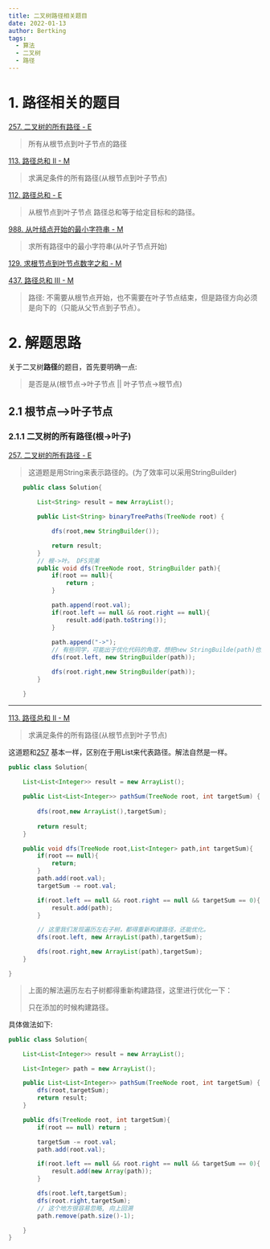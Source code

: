 ```yaml
---
title: 二叉树路径相关题目
date: 2022-01-13
author: Bertking
tags:
  - 算法
  - 二叉树
  - 路径
---
```


# 1. 路径相关的题目

[257. 二叉树的所有路径 - E](https://leetcode-cn.com/problems/binary-tree-paths/)
> 所有从根节点到叶子节点的路径

[113. 路径总和 II - M](https://leetcode-cn.com/problems/path-sum-ii/)
> 求满足条件的所有路径(从根节点到叶子节点)

[112. 路径总和 - E](https://leetcode-cn.com/problems/path-sum/)
> 从根节点到叶子节点 路径总和等于给定目标和的路径。

[988. 从叶结点开始的最小字符串 - M](https://leetcode-cn.com/problems/smallest-string-starting-from-leaf/)
> 求所有路径中的最小字符串(从叶子节点开始)

[129. 求根节点到叶节点数字之和 - M](https://leetcode-cn.com/problems/sum-root-to-leaf-numbers/)

[437. 路径总和 III - M](https://leetcode-cn.com/problems/path-sum-iii/)
> 路径: 不需要从根节点开始，也不需要在叶子节点结束，但是路径方向必须是向下的（只能从父节点到子节点）。


# 2. 解题思路
关于二叉树**路径**的题目，首先要明确一点:
> 是否是从(根节点->叶子节点 || 叶子节点->根节点)

## 2.1 根节点-->叶子节点

### 2.1.1 二叉树的所有路径(根->叶子)

[257. 二叉树的所有路径 - E](https://leetcode-cn.com/problems/binary-tree-paths/) 

> 这道题是用String来表示路径的。(为了效率可以采用StringBuilder)

```java
    public class Solution{

        List<String> result = new ArrayList();

        public List<String> binaryTreePaths(TreeNode root) {

            dfs(root,new StringBuilder());

            return result;
        }
        // 根->叶。 DFS完美
        public void dfs(TreeNode root, StringBuilder path){
            if(root == null){
                return ;
            }

            path.append(root.val);
            if(root.left == null && root.right == null){
                result.add(path.toString());
            }
            
            path.append("->");
            // 有些同学，可能出于优化代码的角度，想把new StringBuilde(path)也提取出来，这个不可以的，
            dfs(root.left, new StringBuilder(path));

            dfs(root.right,new StringBuilder(path));
        }

    }
```
---
[113. 路径总和 II - M](https://leetcode-cn.com/problems/path-sum-ii/)
> 求满足条件的所有路径(从根节点到叶子节点)

这道题和[257](https://leetcode-cn.com/problems/binary-tree-paths/) 基本一样，区别在于用List来代表路径。解法自然是一样。

```java
public class Solution{
    
    List<List<Integer>> result = new ArrayList();

    public List<List<Integer>> pathSum(TreeNode root, int targetSum) {
        
        dfs(root,new ArrayList(),targetSum);
        
        return result;
    }

    public void dfs(TreeNode root,List<Integer> path,int targetSum){
        if(root == null){
            return;
        }
        path.add(root.val);
        targetSum -= root.val;

        if(root.left == null && root.right == null && targetSum == 0){
            result.add(path);
        }

        // 这里我们发现遍历左右子树，都得重新构建路径，还能优化。
        dfs(root.left, new ArrayList(path),targetSum);

        dfs(root.right,new ArrayList(path),targetSum);
    }

}

```

> 上面的解法遍历左右子树都得重新构建路径，这里进行优化一下：
>
> 只在添加的时候构建路径。

具体做法如下:

```java
public class Solution{

    List<List<Integer>> result = new ArrayList();

    List<Integer> path = new ArrayList();

    public List<List<Integer>> pathSum(TreeNode root, int targetSum) {
        dfs(root,targetSum);
        return result;
    }

    public dfs(TreeNode root, int targetSum){
        if(root == null) return ;

        targetSum -= root.val;
        path.add(root.val);

        if(root.left == null && root.right == null && targetSum == 0){
            result.add(new Array(path));
        }

        dfs(root.left,targetSum);
        dfs(root.right,targetSum);
        // 这个地方很容易忽略, 向上回溯
        path.remove(path.size()-1);

    }
}
```
